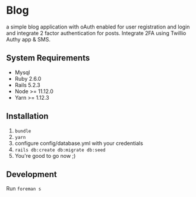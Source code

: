 # Blog

a simple blog application with oAuth enabled for user registration and login and integrate 2 factor
authentication for posts. Integrate 2FA using Twillio Authy app & SMS.

## System Requirements

* Mysql
* Ruby 2.6.0
* Rails 5.2.3
* Node >= 11.12.0
* Yarn >= 1.12.3

## Installation

1. `bundle`
2. `yarn`
3. configure config/database.yml with your credentials
5. `rails db:create db:migrate db:seed`
6. You're good to go now ;)

## Development

Run `foreman s`
